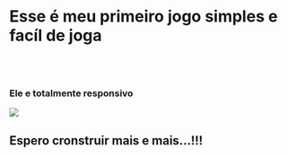 <h1> Esse é meu primeiro jogo simples e facíl de joga</h1>
<br>
<br>
<h3>Ele e totalmente responsivo</h3>

<img src="https://github.com/Rodrigonovato10/Jogo-JokenPo/blob/main/imagem%20para%20divulgac%C3%A3o.png?raw=true">





<h2> Espero cronstruir mais e mais...!!!</h2>
<br>
